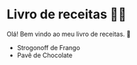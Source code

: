 # Livro de receitas :man_cook:

Olá! Bem vindo ao meu livro de receitas. :wave:

- Strogonoff de Frango
- Pavê de Chocolate
